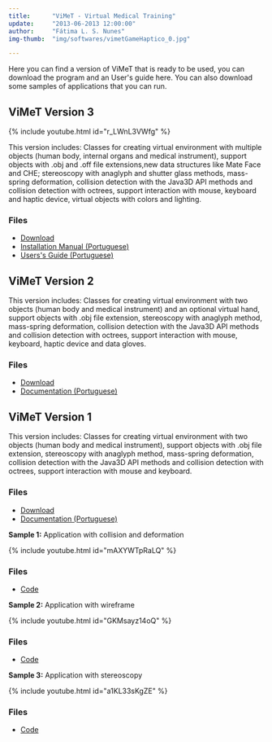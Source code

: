 ```yaml
---  
title:      "ViMeT - Virtual Medical Training"  
update:     "2013-06-2013 12:00:00"
author:     "Fátima L. S. Nunes"
img-thumb:  "img/softwares/vimetGameHaptico_0.jpg"

---
```


Here you can find a version of ViMeT that is ready to be used, you can download the program and an User's guide here. You can also download some samples of applications that you can run.

## ViMeT Version 3

{% include youtube.html id="r_LWnL3VWfg" %}

 This version includes: Classes for creating virtual environment with multiple objects (human body, internal organs and medical instrument), support objects with .obj and .off file extensions,new data structures like Mate Face and CHE; stereoscopy with anaglyph and shutter glass methods, mass-spring deformation, collision detection with the Java3D API methods and collision detection with octrees, support interaction with mouse, keyboard and haptic device, virtual objects with colors and lighting.

### Files

- [Download](/files/softwares/vimet/ViMeT-Versao3.zip)
- [Installation Manual (Portuguese)](/files/softwares/vimet/manualInstalacao.pdf)
- [Users's Guide (Portuguese)](/files/softwares/vimet/GuiaDeUsuario.pdf)

## ViMeT Version 2

This version includes: Classes for creating virtual environment with two objects (human body and medical instrument) and an optional virtual hand, support objects with .obj file extension, stereoscopy with anaglyph method, mass-spring deformation, collision detection with the Java3D API methods and collision detection with octrees, support interaction with mouse, keyboard, haptic device and data gloves.

### Files

 - [Download](/files/softwares/vimet/ViMeT-Versao2.zip)
 -  [Documentation (Portuguese)](/files/researches/DissertacaoCleber.pdf)

## ViMeT Version 1

This version includes: Classes for creating virtual environment with two objects (human body and medical instrument), support objects with .obj file extension, stereoscopy with anaglyph method, mass-spring deformation, collision detection with the Java3D API methods and collision detection with octrees, support interaction with mouse and keyboard.

### Files
 - [Download](/files/softwares/vimet/ViMeT-Versao1.zip)
 -  [Documentation (Portuguese)](/files/researches/Cookbook.pdf)

**Sample 1:**  Application with collision and deformation

{% include youtube.html id="mAXYWTpRaLQ" %}

### Files

 - [Code](/files/softwares/vimet/appCollisionDeform.zip)


**Sample 2:** Application with wireframe

{% include youtube.html id="GKMsayz14oQ" %}

### Files

- [Code](/files/softwares/vimet/appWireframe.zip)

**Sample 3:** Application with stereoscopy

{% include youtube.html id="a1KL33sKgZE" %}

### Files

- [Code](/files/softwares/vimet/appStereo.zip)
